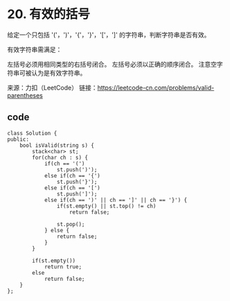 # 20. 有效的括号
给定一个只包括 '('，')'，'{'，'}'，'['，']' 的字符串，判断字符串是否有效。

有效字符串需满足：

左括号必须用相同类型的右括号闭合。
左括号必须以正确的顺序闭合。
注意空字符串可被认为是有效字符串。

来源：力扣（LeetCode）
链接：https://leetcode-cn.com/problems/valid-parentheses

## code
```
class Solution {
public:
    bool isValid(string s) {
        stack<char> st;
        for(char ch : s) {
            if(ch == '(')
                st.push(')');
            else if(ch == '{')
                st.push('}');
            else if(ch == '[')
                st.push(']');
            else if(ch == ')' || ch == ']' || ch == '}') {
                if(st.empty() || st.top() != ch)
                    return false;
                
                st.pop();
            } else {
                return false;
            }
        }

        if(st.empty())
            return true;
        else
            return false;
    }
};
```
